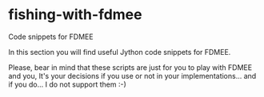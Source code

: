 # fishing-with-fdmee
Code snippets for FDMEE

In this section you will find useful Jython code snippets for FDMEE.
    
Please, bear in mind that these scripts are just for you to play with FDMEE and you, It's your decisions if you use or not in your implementations... and if you do... I do not support them :-)
